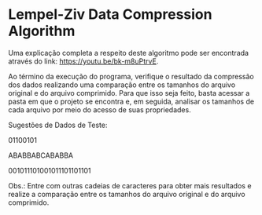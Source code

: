 # Lempel-Ziv Data Compression Algorithm

Uma explicação completa a respeito deste algoritmo pode ser encontrada através do link: https://youtu.be/bk-m8uPtrvE.

Ao término da execução do programa, verifique o resultado da compressão dos dados realizando uma comparação entre os tamanhos do arquivo original e do arquivo comprimido. Para que isso seja feito, basta acessar a pasta em que o projeto se encontra e, em seguida, analisar os tamanhos de cada arquivo por meio do acesso de suas propriedades.

Sugestões de Dados de Teste:

01100101

ABABBABCABABBA

001011101001011101101101

Obs.: Entre com outras cadeias de caracteres para obter mais resultados e realize a comparação entre os tamanhos do arquivo original e do arquivo comprimido.
